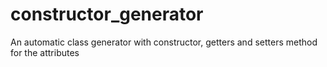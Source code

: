 # constructor_generator 
An automatic class generator with constructor, getters and setters method for the attributes
